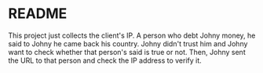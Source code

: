 # README
This project just collects the client's IP. 
A person who debt Johny money, he said to Johny he came back his country. Johny didn't trust him and Johny want to check whether that person's said is true or not.
Then, Johny sent the URL to that person and check the IP address to verify it.

